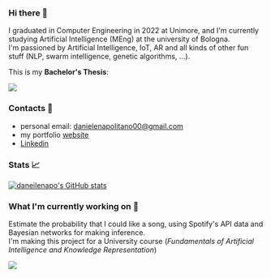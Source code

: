 ### Hi there 👋
I graduated in Computer Engineering in 2022 at Unimore, and I'm currently studying Artificial Intelligence (MEng) at the university of Bologna. <br>
I'm passioned by Artificial Intelligence, IoT, AR and all kinds of other fun stuff (NLP, swarm intelligence, genetic algorithms, ...).

This is my <b>Bachelor's Thesis</b>:
<!--<p align="center">!-->
 <a href="https://github.com/danielenapo/AugmentedTwins">
  <img align="center" src="https://github-readme-stats.vercel.app/api/pin/?username=danielenapo&repo=AugmentedTwins&theme=dark" />
 </a>
<!--</p>!-->

###  Contacts 📨
* personal email: danielenapolitano00@gmail.com
* my portfolio [website](http://danielenapo.github.io/)
* [Linkedin](https://www.linkedin.com/in/daniele-napolitano-361a13239/)

### Stats 📈

[![daneilenapo's GitHub stats](https://github-readme-stats.vercel.app/api?username=danielenapo&hide=contribs,issues&theme=dark)](https://github.com/anuraghazra/github-readme-stats)
### What I'm currently working on 🔭
Estimate the probability that I could like a song, using Spotify's API data and Bayesian networks for making inference.<br>
I'm making this project for a University course (<i>Fundamentals of Artificial Intelligence and Knowledge Representation</i>)

<!--<p align="center">!-->
 <a href="https://github.com/danielenapo/Bayesify">
  <img align="center" src="https://github-readme-stats.vercel.app/api/pin/?username=danielenapo&repo=Bayesify&theme=dark" />
 </a>
<!--</p>!-->




